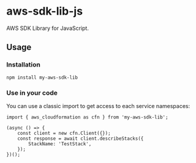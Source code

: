 # aws-sdk-lib-js
AWS SDK Library for JavaScript.

## Usage

### Installation

```
npm install my-aws-sdk-lib
```

### Use in your code

You can use a classic import to get access to each service namespaces:

```
import { aws_cloudformation as cfn } from 'my-aws-sdk-lib';

(async () => {
    const client = new cfn.Client({});
    const response = await client.describeStacks({
        StackName: 'TestStack',
    });
})();
```